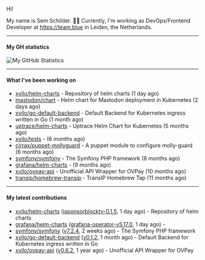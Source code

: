 Hi!

My name is Sem Schilder. 👋🏻 Currently, I'm working as DevOps/Frontend Developer at https://team.blue in Leiden, the Netherlands.

---

#### My GH statistics

![My GitHub Statistics](https://github-readme-stats.vercel.app/api?username=xvilo&show_icons=true&count_private=true&hide_title=true)

---

#### What I've been working on

- [xvilo/helm-charts](https://github.com/xvilo/helm-charts) - Repository of helm charts (1 day ago)
- [mastodon/chart](https://github.com/mastodon/chart) - Helm chart for Mastodon deployment in Kubernetes (2 days ago)
- [xvilo/go-default-backend](https://github.com/xvilo/go-default-backend) - Default Backend for Kubernetes ingress written in Go (1 month ago)
- [uptrace/helm-charts](https://github.com/uptrace/helm-charts) - Uptrace Helm Chart for Kubernetes (5 months ago)
- [xvilo/tests](https://github.com/xvilo/tests) -  (6 months ago)
- [cirrax/puppet-mollyguard](https://github.com/cirrax/puppet-mollyguard) - A puppet module to configure molly-guard (6 months ago)
- [symfony/symfony](https://github.com/symfony/symfony) - The Symfony PHP framework (8 months ago)
- [grafana/helm-charts](https://github.com/grafana/helm-charts) -  (9 months ago)
- [xvilo/ovpay-api](https://github.com/xvilo/ovpay-api) - Unofficial API Wrapper for OVPay (10 months ago)
- [transip/homebrew-transip](https://github.com/transip/homebrew-transip) - TransIP Homebrew Tap (11 months ago)

---

#### My latest contributions

- [xvilo/helm-charts](https://github.com/xvilo/helm-charts) ([isponsorblocktv-0.1.5](https://github.com/xvilo/helm-charts/releases/tag/isponsorblocktv-0.1.5), 1 day ago) - Repository of helm charts
- [grafana/helm-charts](https://github.com/grafana/helm-charts) ([grafana-operator-v5.17.0](https://github.com/grafana/helm-charts/releases/tag/grafana-operator-v5.17.0), 1 day ago) - 
- [symfony/symfony](https://github.com/symfony/symfony) ([v7.2.4](https://github.com/symfony/symfony/releases/tag/v7.2.4), 2 weeks ago) - The Symfony PHP framework
- [xvilo/go-default-backend](https://github.com/xvilo/go-default-backend) ([v0.1.2](https://github.com/xvilo/go-default-backend/releases/tag/v0.1.2), 1 month ago) - Default Backend for Kubernetes ingress written in Go
- [xvilo/ovpay-api](https://github.com/xvilo/ovpay-api) ([v0.6.2](https://github.com/xvilo/ovpay-api/releases/tag/v0.6.2), 1 year ago) - Unofficial API Wrapper for OVPay
